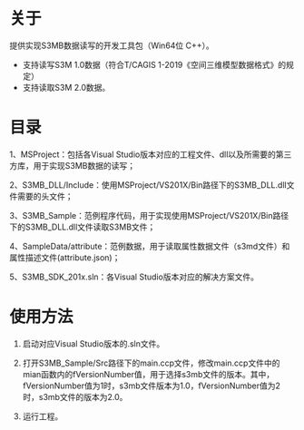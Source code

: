 # 关于
提供实现S3MB数据读写的开发工具包（Win64位 C++）。
- 支持读写S3M 1.0数据（符合T/CAGIS 1-2019《空间三维模型数据格式》的规定）
- 支持读取S3M 2.0数据。

# 目录
1、MSProject：包括各Visual Studio版本对应的工程文件、dll以及所需要的第三方库，用于实现S3MB数据的读写；

2、S3MB_DLL/Include：使用MSProject/VS201X/Bin路径下的S3MB_DLL.dll文件需要的头文件；

3、S3MB_Sample：范例程序代码，用于实现使用MSProject/VS201X/Bin路径下的S3MB_DLL.dll文件读取S3MB文件；

4、SampleData/attribute：范例数据，用于读取属性数据文件（s3md文件）和属性描述文件(attribute.json)；

5、S3MB_SDK_201x.sln：各Visual Studio版本对应的解决方案文件。


# 使用方法
1. 启动对应Visual Studio版本的.sln文件。

2. 打开S3MB_Sample/Src路径下的main.ccp文件，修改main.ccp文件中的mian函数内的fVersionNumber值，用于选择s3mb文件的版本。其中，fVersionNumber值为1时，s3mb文件版本为1.0，fVersionNumber值为2时，s3mb文件的版本为2.0。

3. 运行工程。